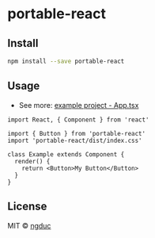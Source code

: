 # portable-react

## Install

```bash
npm install --save portable-react
```

## Usage

- See more: [example project - App.tsx](./example/src/App.tsx)

```tsx
import React, { Component } from 'react'

import { Button } from 'portable-react'
import 'portable-react/dist/index.css'

class Example extends Component {
  render() {
    return <Button>My Button</Button>
  }
}
```

## License

MIT © [ngduc](https://github.com/ngduc)
